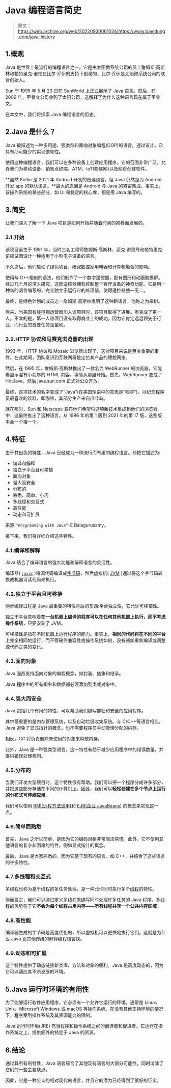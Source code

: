 # Java 编程语言简史

> 原文：<https://web.archive.org/web/20220930061024/https://www.baeldung.com/java-history>

## 1.概观

Java 是世界上最流行的编程语言之一。它是由太阳微系统公司的员工詹姆斯·高斯林和帕特里克·诺顿在比尔·乔伊的支持下创建的，比尔·乔伊是太阳微系统公司的联合创始人。

Sun 于 1995 年 5 月 23 日在 SunWorld 上正式展示了 Java 语言。然后，在 2009 年，甲骨文公司收购了太阳公司，这解释了为什么这种语言现在属于甲骨文。

在本文中，我们将探索 Java 编程语言的历史。

## 2.Java 是什么？

Java 被描述为一种多用途、强类型和面向对象编程(OOP)的语言。通过设计，它具有尽可能少的实现依赖性。

使用这种编程语言，我们可以在多种设备上创建应用程序。它的范围非常广泛，允许我们为移动设备、销售点终端、ATM、IoT(物联网)以及网页创建软件。

**虽然 Kotlin 是 2021 年 Android 开发的首选语言，但 Java 仍然是为 Android 开发 app 的默认语言。**最大的原因是 Android 与 Java 的紧密集成。事实上，该操作系统的某些部分，如 UI 和特定的核心库，都是用 Java 编写的。

## 3.简史

让我们深入了解一下 Java 项目是如何开始并随着时间的推移而发展的。

### 3.1.开始

该项目诞生于 1991 年，当时三名工程师詹姆斯·高斯林、迈克·谢里丹和帕特里克·诺顿试图设计一种适用于小型电子设备的语言。

不久之后，他们启动了绿色项目，研究数控家用电器和计算机融合的影响。

使用与 C++相似的语法，他们制作了一个数字遥控器，配有图形和动画触摸屏。经过几个月的深入研究，这款遥控器拥有控制整个客厅设备的神奇功能。它是用一种新的语言编写的，完全独立于运行它的处理器，使得遥控器独一无二。

最终，是绿色计划的成员之一詹姆斯·高斯林发明了这种新语言，他称之为橡树。

后来，当美国有线电视运营商加入该项目时，该项目取得了进展。奥克成了第一人。不幸的是，第一人称项目没有取得商业上的成功，因为它肯定远远领先于行业，而行业的首要任务是盈利。

### 3.2.HTTP 协议和马赛克浏览器的出现

1993 年，HTTP 协议和 Mosaic 浏览器出现了，这对项目来说是至关重要的事件。在此期间，团队意识到互联网将是定位其产品的理想网络。

然后，在 1995 年，詹姆斯·高斯林推出了一款名为 WebRunner 的浏览器，它能够显示混有小程序的 HTML 内容。事情从那里开始。首先，WebRunner 变成了 HotJava，然后 java.sun.com 正式对公众开放。

最终，这项技术的名字变成了“Java”(在美国俚语中的意思是“咖啡”)，以纪念程序员最喜欢的饮料，即咖啡，其部分生产来自爪哇岛。

就在那时，Sun 和 Netscape 宣布他们希望将这项新技术集成到他们的浏览器中，这最终推出了这种语言。从 1996 年的第 1 版到 2021 年的第 17 版，这些版本会一个接一个。

## 4.特征

由于其出色的特性，Java 已经成为一种流行而有用的编程语言。孙把它描述为:

*   编译和解释
*   独立于平台且可移植
*   面向对象
*   强大而安全
*   分布的
*   熟悉、简单、小巧
*   多线程和交互式
*   高性能
*   动态和可扩展

来源:`“Programming with Java”`–E Balagurusamy。

接下来，我们将详细介绍这些特性。

### 4.1.编译和解释

Java 结合了编译语言的强大功能和解释语言的灵活性。

编译器( [`javac`](/web/20220921132020/https://www.baeldung.com/javac) )将源代码编译成[字节码](/web/20220921132020/https://www.baeldung.com/java-class-view-bytecode)，然后虚拟机( [JVM](/web/20220921132020/https://www.baeldung.com/jvm-vs-jre-vs-jdk) )通过将这个字节码转换成机器可读代码来执行。

### 4.2.独立于平台且可移植

两步编译过程是 Java 最重要的特性背后的东西:平台独立性，它允许可移植性。

独立于平台意味着**在一台机器上编译的程序可以在任何其他机器上执行，而不考虑操作系统**，只要安装了 JVM。

可移植性是指在不同机器上运行程序的能力。事实上，**相同的代码将在不同的平台**上完全相同地运行，而不管硬件兼容性或操作系统如何，没有诸如重新编译或调整源代码之类的变化。

### 4.3.面向对象

Java 强烈支持面向对象的编程概念，如封装、抽象和继承。

Java 程序中的所有指令和数据都必须添加到类或对象中。

### 4.4.强大而安全

Java 包括几个有用的特性，可以帮助我们编写健壮和安全的应用程序。

其中最重要的是内存管理系统，以及自动垃圾收集系统。与 C/C++等语言相比，Java 避免了显式指针的概念，也不需要程序员手动管理分配的内存。

相反，GC 将负责删除未使用的对象来释放内存。

此外，Java 是一种强类型语言，这一特性有助于减少应用程序中的错误数量，并提供错误处理机制。

### 4.5.分布的

当我们开发大型项目时，这个特性很有帮助。我们可以把一个程序分成许多部分，并把这些部分存储在不同的计算机上。因此，我们可以**轻松创建在多个节点上运行的分布式可伸缩应用**。

我们可以使用 [RMI(远程方法调用)](/web/20220921132020/https://www.baeldung.com/java-rmi)和 [EJB(企业 JavaBeans)](/web/20220921132020/https://www.baeldung.com/ejb-intro) 的概念来实现这一点。

### 4.6.简单而熟悉

首先，Java 之所以简单，是因为它的编码风格非常简洁易懂。此外，它不使用其他语言的复杂和困难的特性，例如显式指针的概念。

最后，Java 是大家熟悉的，因为它基于现有的语言，如 C++，并结合了这些语言的许多特性。

### 4.7.多线程和交互式

多线程也称为基于线程的多任务处理，是一种允许同时执行多个[线程](/web/20220921132020/https://www.baeldung.com/java-thread-lifecycle)的特性。

简而言之，我们可以通过定义多线程来编写同时处理许多任务的 Java 程序。多线程的优势在于它**不会为每个线程占用内存——所有线程共享一个公共内存区域**。

### 4.8.高性能

编译器生成的字节码是高度优化的，所以虚拟机可以更快地执行它们。这就是为什么 Java 比其他传统的解释编程语言快。

### 4.9.动态和可扩展

这个特性提供了动态链接新类库、方法和对象的便利。Java 是高度动态的，因为它可以适应其不断发展的环境。

## 5.Java 运行时环境的有用性

为了能够运行软件应用程序，它必须有一个允许它运行的环境，通常是 Linux、Unix、Microsoft Windows 或 macOS 等操作系统。在没有其他支持环境的情况下，程序受到操作系统及其资源能力的限制。

Java 运行时环境(JRE) 充当程序和操作系统之间的翻译者和促进者。它运行在操作系统之上，提供额外的特定于 Java 的资源。

## 6.结论

通过其所有的特性，Java 语言综合了其他现有语言的大部分可能性，同时消除了它们的一些主要缺点。

因此，它是一种公认的相对现代的语言，并且它的潜力已经得到了很好的证实。